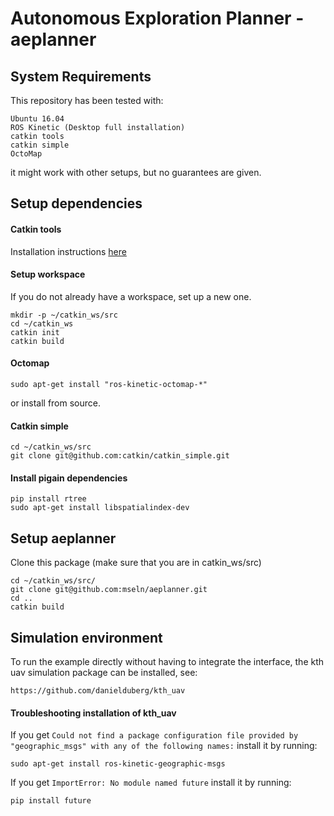 # Autonomous Exploration Planner - aeplanner

## System Requirements

This repository has been tested with: 
```
Ubuntu 16.04
ROS Kinetic (Desktop full installation)
catkin tools
catkin simple
OctoMap
```

it might work with other setups, but no guarantees are given.

## Setup dependencies

#### Catkin tools

Installation instructions [here](https://catkin-tools.readthedocs.io/en/latest/installing.html)

#### Setup workspace

If you do not already have a workspace, set up a new one.

```
mkdir -p ~/catkin_ws/src
cd ~/catkin_ws
catkin init
catkin build
```

#### Octomap
```
sudo apt-get install "ros-kinetic-octomap-*"
```
or install from source.


#### Catkin simple
```
cd ~/catkin_ws/src
git clone git@github.com:catkin/catkin_simple.git
```

#### Install pigain dependencies
```
pip install rtree
sudo apt-get install libspatialindex-dev
```

## Setup aeplanner

Clone this package (make sure that you are in catkin_ws/src)
```
cd ~/catkin_ws/src/
git clone git@github.com:mseln/aeplanner.git
cd ..
catkin build
```

## Simulation environment

To run the example directly without having to integrate the interface, the kth uav simulation package can be installed, see:

```
https://github.com/danielduberg/kth_uav
```

#### Troubleshooting installation of kth_uav

If you get `Could not find a package configuration file provided by "geographic_msgs" with any of the following names:` install it by running:
```
sudo apt-get install ros-kinetic-geographic-msgs
```

If you get `ImportError: No module named future` install it by running:
```
pip install future
```
